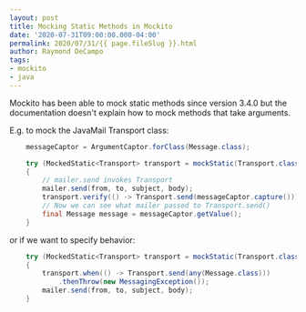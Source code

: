 ```yaml
---
layout: post
title: Mocking Static Methods in Mockito
date: '2020-07-31T09:00:00.000-04:00'
permalink: 2020/07/31/{{ page.fileSlug }}.html
author: Raymond DeCampo
tags:
- mockito
- java
---
```


Mockito has been able to mock static methods since version 3.4.0 but the documentation doesn't explain how to mock methods that take arguments.

E.g. to mock the JavaMail Transport class:

```java
    messageCaptor = ArgumentCaptor.forClass(Message.class);

    try (MockedStatic<Transport> transport = mockStatic(Transport.class))
    {
        // mailer.send invokes Transport
        mailer.send(from, to, subject, body);
        transport.verify(() -> Transport.send(messageCaptor.capture()));
        // Now we can see what mailer passed to Transport.send()
        final Message message = messageCaptor.getValue();
    }
```

or if we want to specify behavior:

```java
    try (MockedStatic<Transport> transport = mockStatic(Transport.class))
    {
        transport.when(() -> Transport.send(any(Message.class)))
            .thenThrow(new MessagingException());
        mailer.send(from, to, subject, body);
    }
```
